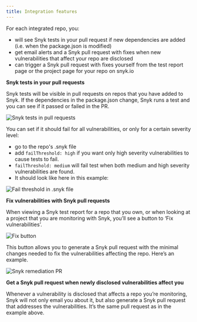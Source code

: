 ```yaml
---
title: Integration features
---
```


For each integrated repo, you:

* will see Snyk tests in your pull request if new dependencies are added (i.e. when the package.json is modified)
* get email alerts and a Snyk pull request with fixes when new vulnerabilities that affect your repo are disclosed
* can trigger a Snyk pull request with fixes yourself from the test report page or the project page for your repo on snyk.io

**Snyk tests in your pull requests**

Snyk tests will be visible in pull requests on repos that you have added to Snyk. If the dependencies in the package.json change, Snyk runs a test and you can see if it passed or failed in the PR.

![Snyk tests in pull requests](https://res.cloudinary.com/snyk/image/upload/f_auto,q_auto,c_scale,h_209/v1466629385/docs-prevent_scaled.jpg)

You can set if it should fail for all vulnerabilities, or only for a certain severity level:

* go to the repo's .snyk file
* add `failThreshold: high` if you want only high severity vulnerabilities to cause tests to fail.
* `failThreshold: medium` will fail test when both medium and high severity vulnerabilities are found.
* It should look like here in this example:

![Fail threshold in .snyk file](https://res.cloudinary.com/snyk/image/upload/f_auto,q_auto,w_auto/v1466629959/docs-dotsnykfile.png)

**Fix vulnerabilities with Snyk pull requests**

When viewing a Snyk test report for a repo that you own, or when looking at a project that you are monitoring with Snyk, you’ll see a button to ‘Fix vulnerabilities’.

![Fix button](https://res.cloudinary.com/snyk/image/upload/f_auto,q_auto,c_scale,w_743/v1466629385/docs-fix-vulnerabilities-button.png)

This button allows you to generate a Snyk pull request with the minimal changes needed to fix the vulnerabilities affecting the repo. Here’s an example.

![Snyk remediation PR](https://res.cloudinary.com/snyk/image/upload/f_auto,q_auto,w_auto/v1466629389/docs-alert_scaled.jpg)

**Get a Snyk pull request when newly disclosed vulnerabilities affect you**

Whenever a vulnerability is disclosed that affects a repo you’re monitoring, Snyk will not only email you about it, but also generate a Snyk pull request that addresses the vulnerabilities. It’s the same pull request as in the example above.
